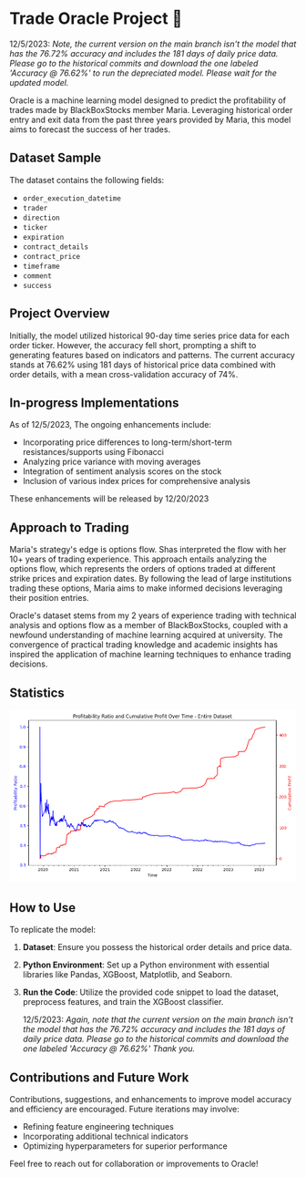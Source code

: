 # Trade Oracle Project 🔮

   12/5/2023: *Note, the current version on the main branch isn't the model that has the 76.72% accuracy and includes the 181 days of daily price data. Please go to the historical commits and download the one labeled 'Accuracy @ 76.62%' to run the depreciated model. Please wait for the updated model.*

Oracle is a machine learning model designed to predict the profitability of trades made by BlackBoxStocks member Maria. Leveraging historical order entry and exit data from the past three years provided by Maria, this model aims to forecast the success of her trades.

## Dataset Sample

The dataset contains the following fields:

- `order_execution_datetime`
- `trader`
- `direction`
- `ticker`
- `expiration`
- `contract_details`
- `contract_price`
- `timeframe`
- `comment`
- `success`

## Project Overview

Initially, the model utilized historical 90-day time series price data for each order ticker. However, the accuracy fell short, prompting a shift to generating features based on indicators and patterns. The current accuracy stands at 76.62% using 181 days of historical price data combined with order details, with a mean cross-validation accuracy of 74%.

## In-progress Implementations

As of 12/5/2023, The ongoing enhancements include:

- Incorporating price differences to long-term/short-term resistances/supports using Fibonacci
- Analyzing price variance with moving averages
- Integration of sentiment analysis scores on the stock
- Inclusion of various index prices for comprehensive analysis

These enhancements will be released by 12/20/2023

## Approach to Trading

Maria's strategy's edge is options flow. Shas interpreted the flow with her 10+ years of trading experience. This approach entails analyzing the options flow, which represents the orders of options traded at different strike prices and expiration dates. By following the lead of large institutions trading these options, Maria aims to make informed decisions leveraging their position entries.

Oracle's dataset stems from my 2 years of experience trading with technical analysis and options flow as a member of BlackBoxStocks, coupled with a newfound understanding of machine learning acquired at university. The convergence of practical trading knowledge and academic insights has inspired the application of machine learning techniques to enhance trading decisions.

## Statistics

![Profitability Ratio and Cumulative Profit (80% stop loss) vs. Time](images/Figure_1.png)


## How to Use

To replicate the model:

1. **Dataset**: Ensure you possess the historical order details and price data.
2. **Python Environment**: Set up a Python environment with essential libraries like Pandas, XGBoost, Matplotlib, and Seaborn.
3. **Run the Code**: Utilize the provided code snippet to load the dataset, preprocess features, and train the XGBoost classifier.

   12/5/2023: *Again, note that the current version on the main branch isn't the model that has the 76.72% accuracy and includes the 181 days of daily price data. Please go to the historical commits and download the one labeled 'Accuracy @ 76.62%' Thank you.*

## Contributions and Future Work

Contributions, suggestions, and enhancements to improve model accuracy and efficiency are encouraged. Future iterations may involve:

- Refining feature engineering techniques
- Incorporating additional technical indicators
- Optimizing hyperparameters for superior performance

Feel free to reach out for collaboration or improvements to Oracle!
